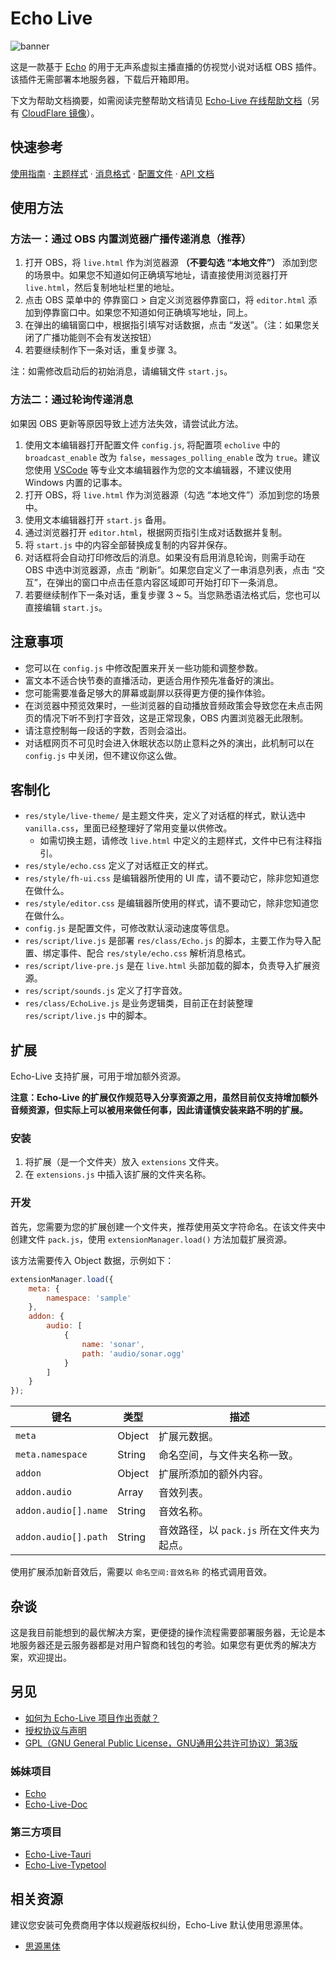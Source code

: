 # Echo Live
![banner](https://sheep-realms.github.io/images/project/echo-live/banner.png)

这是一款基于 [Echo](https://github.com/sheep-realms/Echo) 的用于无声系虚拟主播直播的仿视觉小说对话框 OBS 插件。该插件无需部署本地服务器，下载后开箱即用。

下文为帮助文档摘要，如需阅读完整帮助文档请见 [Echo-Live 在线帮助文档](https://sheep-realms.github.io/Echo-Live-Doc/)（另有 [CloudFlare 镜像](https://echo-live-doc.pages.dev/)）。

## 快速参考
[使用指南](https://sheep-realms.github.io/Echo-Live-Doc/main/how-to-use/) · 
[主题样式](https://sheep-realms.github.io/Echo-Live-Doc/custom/theme/) · 
[消息格式](https://sheep-realms.github.io/Echo-Live-Doc/message/) · 
[配置文件](https://sheep-realms.github.io/Echo-Live-Doc/custom/config/) · 
[API 文档](https://sheep-realms.github.io/Echo-Live-Doc/dev/broadcast/)

## 使用方法
### 方法一：通过 OBS 内置浏览器广播传递消息（推荐）
1. 打开 OBS，将 `live.html` 作为浏览器源 **（不要勾选 “本地文件”）** 添加到您的场景中。如果您不知道如何正确填写地址，请直接使用浏览器打开 `live.html`，然后复制地址栏里的地址。
2. 点击 OBS 菜单中的 停靠窗口 > 自定义浏览器停靠窗口，将 `editor.html` 添加到停靠窗口中。如果您不知道如何正确填写地址，同上。
3. 在弹出的编辑窗口中，根据指引填写对话数据，点击 “发送”。（注：如果您关闭了广播功能则不会有发送按钮）
4. 若要继续制作下一条对话，重复步骤 3。

注：如需修改启动后的初始消息，请编辑文件 `start.js`。

### 方法二：通过轮询传递消息
如果因 OBS 更新等原因导致上述方法失效，请尝试此方法。
1. 使用文本编辑器打开配置文件 `config.js`, 将配置项 `echolive` 中的 `broadcast_enable` 改为 `false`，`messages_polling_enable` 改为 `true`。建议您使用 [VSCode](https://code.visualstudio.com/) 等专业文本编辑器作为您的文本编辑器，不建议使用 Windows 内置的记事本。
2. 打开 OBS，将 `live.html` 作为浏览器源（勾选 “本地文件”）添加到您的场景中。
3. 使用文本编辑器打开 `start.js` 备用。
4. 通过浏览器打开 `editor.html`，根据网页指引生成对话数据并复制。
5. 将 `start.js` 中的内容全部替换成复制的内容并保存。
6. 对话框将会自动打印修改后的消息。如果没有启用消息轮询，则需手动在 OBS 中选中浏览器源，点击 “刷新”。如果您自定义了一串消息列表，点击 “交互”，在弹出的窗口中点击任意内容区域即可开始打印下一条消息。
7. 若要继续制作下一条对话，重复步骤 3 ~ 5。当您熟悉语法格式后，您也可以直接编辑 `start.js`。

## 注意事项
- 您可以在 `config.js` 中修改配置来开关一些功能和调整参数。
- 富文本不适合快节奏的直播活动，更适合用作预先准备好的演出。
- 您可能需要准备足够大的屏幕或副屏以获得更方便的操作体验。
- 在浏览器中预览效果时，一些浏览器的自动播放音频政策会导致您在未点击网页的情况下听不到打字音效，这是正常现象，OBS 内置浏览器无此限制。
- 请注意控制每一段话的字数，否则会溢出。
- 对话框网页不可见时会进入休眠状态以防止意料之外的演出，此机制可以在 `config.js` 中关闭，但不建议你这么做。

## 客制化
- `res/style/live-theme/` 是主题文件夹，定义了对话框的样式，默认选中 `vanilla.css`，里面已经整理好了常用变量以供修改。
  - 如需切换主题，请修改 `live.html` 中定义的主题样式，文件中已有注释指引。
- `res/style/echo.css` 定义了对话框正文的样式。
- `res/style/fh-ui.css` 是编辑器所使用的 UI 库，请不要动它，除非您知道您在做什么。
- `res/style/editor.css` 是编辑器所使用的样式，请不要动它，除非您知道您在做什么。
- `config.js` 是配置文件，可修改默认滚动速度等信息。
- `res/script/live.js` 是部署 `res/class/Echo.js` 的脚本，主要工作为导入配置、绑定事件、配合 `res/style/echo.css` 解析消息格式。
- `res/script/live-pre.js` 是在 `live.html` 头部加载的脚本，负责导入扩展资源。
- `res/script/sounds.js` 定义了打字音效。
- `res/class/EchoLive.js` 是业务逻辑类，目前正在封装整理 `res/script/live.js` 中的脚本。

## 扩展
Echo-Live 支持扩展，可用于增加额外资源。

**注意：Echo-Live 的扩展仅作规范导入分享资源之用，虽然目前仅支持增加额外音频资源，但实际上可以被用来做任何事，因此请谨慎安装来路不明的扩展。**

### 安装
1. 将扩展（是一个文件夹）放入 `extensions` 文件夹。
2. 在 `extensions.js` 中插入该扩展的文件夹名称。

### 开发
首先，您需要为您的扩展创建一个文件夹，推荐使用英文字符命名。在该文件夹中创建文件 `pack.js`，使用 `extensionManager.load()` 方法加载扩展资源。

该方法需要传入 Object 数据，示例如下：
``` javascript
extensionManager.load({
    meta: {
        namespace: 'sample'
    },
    addon: {
        audio: [
            {
                name: 'sonar',
                path: 'audio/sonar.ogg'
            }
        ]
    }
});
```

| 键名 | 类型 | 描述 |
| - | - | - |
| `meta` | Object | 扩展元数据。 |
| `meta.namespace` | String | 命名空间，与文件夹名称一致。 |
| `addon` | Object | 扩展所添加的额外内容。 |
| `addon.audio` | Array | 音效列表。 |
| `addon.audio[].name` | String | 音效名称。 |
| `addon.audio[].path` | String | 音效路径，以 `pack.js` 所在文件夹为起点。 |

使用扩展添加新音效后，需要以 `命名空间:音效名称` 的格式调用音效。

## 杂谈
这是我目前能想到的最优解决方案，更便捷的操作流程需要部署服务器，无论是本地服务器还是云服务器都是对用户智商和钱包的考验。如果您有更优秀的解决方案，欢迎提出。

## 另见
- [如何为 Echo-Live 项目作出贡献？](CONTRIBUTING.md)
- [授权协议与声明](copyright.md)
- [GPL（GNU General Public License，GNU通用公共许可协议）第3版](LICENSE)

### 姊妹项目
- [Echo](https://github.com/sheep-realms/Echo)
- [Echo-Live-Doc](https://github.com/sheep-realms/Echo-Live-Doc)

### 第三方项目
- [Echo-Live-Tauri](https://github.com/LuiScreaMed/Echo-Live-Tauri)
- [Echo-Live-Typetool](https://github.com/RaySky-Rt/Echo-Live-Typetool)

## 相关资源
建议您安装可免费商用字体以规避版权纠纷，Echo-Live 默认使用思源黑体。

- [思源黑体](https://github.com/adobe-fonts/source-han-sans)
